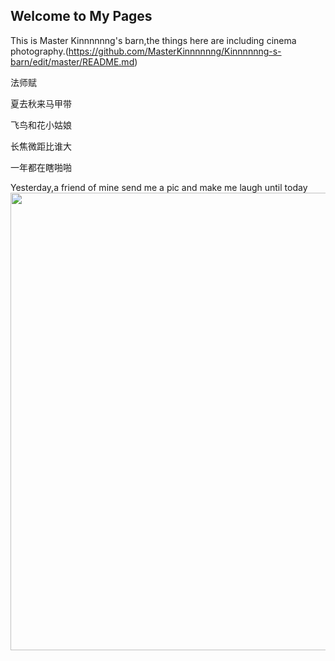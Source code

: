 ## Welcome to My Pages

This is Master Kinnnnnng's barn,the things here are including cinema photography.(https://github.com/MasterKinnnnnng/Kinnnnnng-s-barn/edit/master/README.md) 


<title>关于摄影的诗一首</title>
</head>法师赋

<body>
<p>夏去秋来马甲带  </p>
<p>飞鸟和花小姑娘  </p>
<p>长焦微距比谁大 </p>
<p>一年都在瞎啪啪</p>
Yesterday,a friend of mine send me a pic and make me laugh until today
<img src="file:///C|/Users/cc/Desktop/33F24CD1CF5DDD04184B91BC85533F51.png" width="750" height="732" />
</body>
</html>
